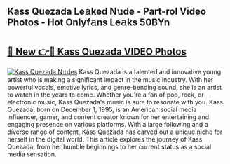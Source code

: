 ## Kass Quezada Le𝚊ked N𝚞de - Part-roI Video Photos - Hot Onlyf𝚊ns Le𝚊ks 50BYn

# <h2><a href="http://ab71522.deff.icu/?id=Kass+Quezada">🔗 New 👉🔴 Kass Quezada VIDEO Photos</a></h2>

[![Kass Quezada N𝚞des](https://i.imgur.com/rIISA9y.gif)](http://ab71522.deff.icu/?id=Kass+Quezada)
Kass Quezada is a talented and innovative young artist who is making a significant impact in the music industry. With her powerful vocals, emotive lyrics, and genre-bending sound, she is an artist to watch in the years to come. Whether you're a fan of pop, rock, or electronic music, Kass Quezada's music is sure to resonate with you. Kass Quezada, born on December 1, 1995, is an American social media influencer, gamer, and content creator known for her entertaining and engaging presence on various platforms. With a large following and a diverse range of content, Kass Quezada has carved out a unique niche for herself in the digital world. This article explores the journey of Kass Quezada, from her humble beginnings to her current status as a social media sensation.
